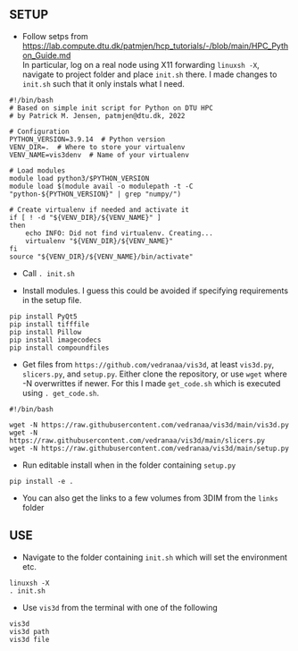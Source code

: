 ## SETUP

- Follow setps from 
https://lab.compute.dtu.dk/patmjen/hcp_tutorials/-/blob/main/HPC_Python_Guide.md  
In particular, log on a real node using X11 forwarding `linuxsh -X`, navigate to project folder and place `init.sh` there. I made changes to `init.sh` such that it only instals what I need. 

```
#!/bin/bash
# Based on simple init script for Python on DTU HPC
# by Patrick M. Jensen, patmjen@dtu.dk, 2022

# Configuration
PYTHON_VERSION=3.9.14  # Python version
VENV_DIR=.  # Where to store your virtualenv
VENV_NAME=vis3denv  # Name of your virtualenv

# Load modules
module load python3/$PYTHON_VERSION
module load $(module avail -o modulepath -t -C "python-${PYTHON_VERSION}" | grep "numpy/")

# Create virtualenv if needed and activate it
if [ ! -d "${VENV_DIR}/${VENV_NAME}" ]
then
    echo INFO: Did not find virtualenv. Creating...
    virtualenv "${VENV_DIR}/${VENV_NAME}"
fi
source "${VENV_DIR}/${VENV_NAME}/bin/activate"
```

- Call `. init.sh`

- Install modules. I guess this could be avoided if specifying requirements in the setup file.
```
pip install PyQt5
pip install tifffile
pip install Pillow
pip install imagecodecs
pip install compoundfiles
```

- Get files from `https://github.com/vedranaa/vis3d`, at least `vis3d.py`, `slicers.py`, and `setup.py`. Either clone the repository, or use  `wget` where -N overwrittes if newer. For this I made  `get_code.sh` which is executed using `. get_code.sh`.
```
#!/bin/bash

wget -N https://raw.githubusercontent.com/vedranaa/vis3d/main/vis3d.py 
wget -N https://raw.githubusercontent.com/vedranaa/vis3d/main/slicers.py 
wget -N https://raw.githubusercontent.com/vedranaa/vis3d/main/setup.py
````

- Run editable install when in the folder containing `setup.py`
```
pip install -e .
```

- You can also get the links to a few volumes from 3DIM from the `links` folder


## USE
- Navigate to the folder containing `init.sh` which will set the environment etc.

```
linuxsh -X
. init.sh
```

- Use `vis3d` from the terminal with one of the following
```
vis3d
vis3d path
vis3d file 
```

